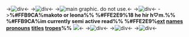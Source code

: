 ->![div](https://files.catbox.moe/p5h6sj.png)<-
->![div](https://files.catbox.moe/qs5ay9.png)<-
->![main graphic. do not use.](https://files.catbox.moe/6uheib.gif)<-
->![div](https://files.catbox.moe/yl37av.png)<-
->**%#FFB9CA%makoto or leona%% %#FFE2E9%18 he hir h♡m.%% 
%#FFB9CA%im currently semi active read%% %#FFE2E9%[ext](https://rentry.co/succulita)
[names](https://rentry.co/cutesyboys) [pronouns](https://rentry.co/misters) [titles](https://rentry.co/pawsies-) [tropes](https://rentry.co/wagstail)%%** ![](https://i.postimg.cc/x8xSNKdw/nrs_mldy.gif)<-
->![div](https://files.catbox.moe/usctyk.png)<-
->![div](https://files.catbox.moe/1j9b7z.png)<-
->![div](https://files.catbox.moe/vk42vd.png)<-
